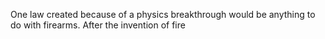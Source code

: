 One law created because of a physics breakthrough would be anything to do with firearms. After the invention of fire